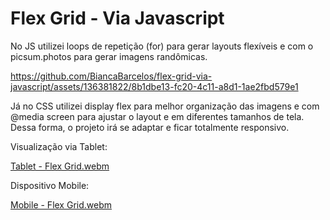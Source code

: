 # Flex Grid - Via Javascript

No JS utilizei loops de repetição (for) para gerar layouts flexíveis e com o picsum.photos para gerar imagens randômicas.

https://github.com/BiancaBarcelos/flex-grid-via-javascript/assets/136381822/8b1dbe13-fc20-4c11-a8d1-1ae2fbd579e1

Já no CSS utilizei display flex para melhor organização das imagens e com @media screen para ajustar o layout e em diferentes tamanhos de tela. Dessa forma, o projeto irá se adaptar e ficar totalmente responsivo.

Visualização via Tablet:

[Tablet - Flex Grid.webm](https://github.com/BiancaBarcelos/flex-grid-via-javascript/assets/136381822/246a9f9a-9f5e-4ada-8046-bfb782f5b56c)

Dispositivo Mobile:

[Mobile - Flex Grid.webm](https://github.com/BiancaBarcelos/flex-grid-via-javascript/assets/136381822/f2fb786c-0321-42bc-b4b1-b4c5290f85c0)

